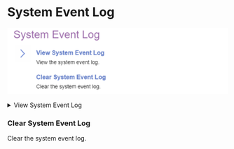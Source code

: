 # System Event Log

![](./img/thinkcenter_system_event_log.png)

<details><summary>View System Event Log</summary>

View the system event log.

![](./img/thinkcenter_view_system_event_log.png)

</details>

### Clear System Event Log ###

Clear the system event log.
